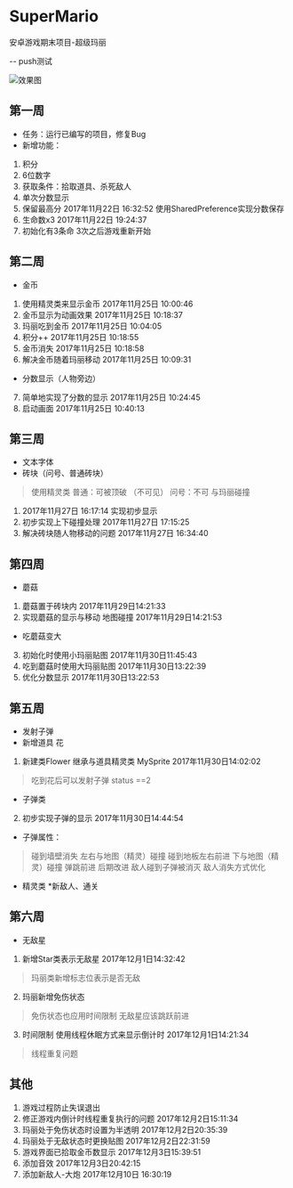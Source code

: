 # SuperMario
安卓游戏期末项目-超级玛丽



-- push测试



![效果图](https://github.com/Suramire/SuperMario/blob/master/WechatIMG1.png)

## 第一周
* 任务：运行已编写的项目，修复Bug
*  新增功能：
1. 积分
2. 6位数字
3. 获取条件：拾取道具、杀死敌人
4. 单次分数显示
5. 保留最高分 2017年11月22日 16:32:52 使用SharedPreference实现分数保存
6. 生命数x3 2017年11月22日 19:24:37
7. 初始化有3条命 3次之后游戏重新开始
## 第二周
* 金币
1. 使用精灵类来显示金币 2017年11月25日 10:00:46
2. 金币显示为动画效果 2017年11月25日 10:18:37
3. 玛丽吃到金币 2017年11月25日 10:04:05
4. 积分++ 2017年11月25日 10:18:55
5. 金币消失 2017年11月25日 10:18:58
6. 解决金币随着玛丽移动 2017年11月25日 10:09:31
* 分数显示（人物旁边）
7. 简单地实现了分数的显示 2017年11月25日 10:24:45
8. 启动画面 2017年11月25日 10:40:13
## 第三周
* 文本字体
* 砖块（问号、普通砖块）
> 使用精灵类
> 普通：可被顶破 （不可见）
> 问号：不可
> 与玛丽碰撞
1. 2017年11月27日 16:17:14 实现初步显示
2. 初步实现上下碰撞处理 2017年11月27日 17:15:25
3. 解决砖块随人物移动的问题 2017年11月27日 16:34:40
## 第四周
* 蘑菇
1. 蘑菇置于砖块内 2017年11月29日14:21:33
2. 实现蘑菇的显示与移动 地图碰撞 2017年11月29日14:21:53
* 吃蘑菇变大
3. 初始化时使用小玛丽贴图 2017年11月30日11:45:43
4. 吃到蘑菇时使用大玛丽贴图 2017年11月30日13:22:39
5. 优化分数显示 2017年11月30日13:22:53
## 第五周
* 发射子弹
* 新增道具 花
1. 新建类Flower 继承与道具精灵类 MySprite 2017年11月30日14:02:02
> 吃到花后可以发射子弹
status ==2
* 子弹类
2. 初步实现子弹的显示 2017年11月30日14:44:54
* 子弹属性：
> 碰到墙壁消失 左右与地图（精灵）碰撞
> 碰到地板左右前进 下与地图（精灵）碰撞
> 弹跳前进 后期改进
> 敌人碰到子弹被消灭
> 敌人消失方式优化
* 精灵类
*新敌人、通关
## 第六周
* 无敌星
1. 新增Star类表示无敌星 2017年12月1日14:32:42
> 玛丽类新增标志位表示是否无敌
2. 玛丽新增免伤状态
> 免伤状态也应用时间限制
> 无敌星应该跳跃前进
3. 时间限制 使用线程休眠方式来显示倒计时 2017年12月1日14:21:34
> 线程重复问题
## 其他
1. 游戏过程防止失误退出
2. 修正游戏内倒计时线程重复执行的问题 2017年12月2日15:11:34
3. 玛丽处于免伤状态时设置为半透明 2017年12月2日20:35:39
4. 玛丽处于无敌状态时更换贴图 2017年12月2日22:31:59
5. 游戏界面已拾取金币数显示 2017年12月3日15:39:51
6. 添加音效 2017年12月3日20:42:15
7. 添加新敌人-大炮 2017年12月10日 16:30:19

